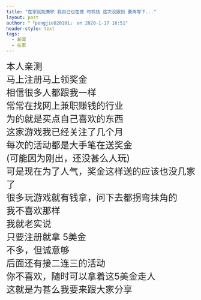 ```yaml
---
title: "在家就能兼职 我自己也在做 时机钱 这次没跟到 要再等下..."
layout: post
author: "「pengjie820101」 on 2020-1-17 16:51"
header-style: text
tags:
  - 新闻
  - 在家
---
```


<head></head>
<body>
 <div align="left"> 
  <font color="#222222"><font style="background-color:rgb(251, 251, 251)"><font face="Verdana, Helvetica, sans-serif, Tahoma, &amp;quot"><font style="font-size:16px"><font face="DengXian"><font style="font-size:18pt">本人亲测</font></font></font></font></font></font> 
 </div> 
 <div align="left"> 
  <font color="#222222"><font style="background-color:rgb(251, 251, 251)"><font face="Verdana, Helvetica, sans-serif, Tahoma, &amp;quot"><font style="font-size:16px"><font face="DengXian"><font style="font-size:18pt">马上注册马上领奖金</font></font></font></font></font></font> 
 </div> 
 <div align="left"> 
  <font color="#222222"><font style="background-color:rgb(251, 251, 251)"><font face="Verdana, Helvetica, sans-serif, Tahoma, &amp;quot"><font style="font-size:16px"></font></font></font></font> 
 </div> 
 <div align="left"> 
  <font color="#222222"><font style="background-color:rgb(251, 251, 251)"><font face="Verdana, Helvetica, sans-serif, Tahoma, &amp;quot"><font style="font-size:16px"><font face="DengXian"><font style="font-size:18pt">相信很多人都跟我一样</font></font></font></font></font></font> 
 </div> 
 <div align="left"> 
  <font color="#222222"><font style="background-color:rgb(251, 251, 251)"><font face="Verdana, Helvetica, sans-serif, Tahoma, &amp;quot"><font style="font-size:16px"><font face="DengXian"><font style="font-size:18pt">常常在找网上兼职赚钱的行业</font></font></font></font></font></font> 
 </div> 
 <div align="left"> 
  <font color="#222222"><font style="background-color:rgb(251, 251, 251)"><font face="Verdana, Helvetica, sans-serif, Tahoma, &amp;quot"><font style="font-size:16px"><font face="DengXian"><font style="font-size:18pt">为的就是买点自己喜欢的东西</font></font></font></font></font></font> 
 </div> 
 <div align="left"> 
  <font color="#222222"><font style="background-color:rgb(251, 251, 251)"><font face="Verdana, Helvetica, sans-serif, Tahoma, &amp;quot"><font style="font-size:16px"></font></font></font></font> 
 </div> 
 <div align="left"> 
  <font color="#222222"><font style="background-color:rgb(251, 251, 251)"><font face="Verdana, Helvetica, sans-serif, Tahoma, &amp;quot"><font style="font-size:16px"><font face="DengXian"><font style="font-size:18pt">这家游戏我已经关注了几个月</font></font></font></font></font></font> 
 </div> 
 <div align="left"> 
  <font color="#222222"><font style="background-color:rgb(251, 251, 251)"><font face="Verdana, Helvetica, sans-serif, Tahoma, &amp;quot"><font style="font-size:16px"><font face="DengXian"><font style="font-size:18pt">每次的活动都是大手笔在送奖金</font></font></font></font></font></font> 
 </div> 
 <div align="left"> 
  <font color="#222222"><font style="background-color:rgb(251, 251, 251)"><font face="Verdana, Helvetica, sans-serif, Tahoma, &amp;quot"><font style="font-size:16px"><font face="&amp;quot"><font style="font-size:18pt">(</font></font><font face="DengXian"><font style="font-size:18pt">可能因为刚出，还没甚么人玩</font></font><font face="&amp;quot"><font style="font-size:18pt">)</font></font></font></font></font></font> 
 </div> 
 <div align="left"> 
  <font color="#222222"><font style="background-color:rgb(251, 251, 251)"><font face="Verdana, Helvetica, sans-serif, Tahoma, &amp;quot"><font style="font-size:16px"></font></font></font></font> 
 </div> 
 <div align="left"> 
  <font color="#222222"><font style="background-color:rgb(251, 251, 251)"><font face="Verdana, Helvetica, sans-serif, Tahoma, &amp;quot"><font style="font-size:16px"><font face="DengXian"><font style="font-size:18pt">可是现在为了人气，奖金这样送的应该也没几家了</font></font></font></font></font></font> 
 </div> 
 <div align="left"> 
  <font color="#222222"><font style="background-color:rgb(251, 251, 251)"><font face="Verdana, Helvetica, sans-serif, Tahoma, &amp;quot"><font style="font-size:16px"></font></font></font></font> 
 </div> 
 <div align="left"> 
  <font color="#222222"><font style="background-color:rgb(251, 251, 251)"><font face="Verdana, Helvetica, sans-serif, Tahoma, &amp;quot"><font style="font-size:16px"><font face="DengXian"><font style="font-size:18pt">很多玩游戏就有钱拿，问下去都拐弯抹角的</font></font></font></font></font></font> 
 </div> 
 <div align="left"> 
  <font color="#222222"><font style="background-color:rgb(251, 251, 251)"><font face="Verdana, Helvetica, sans-serif, Tahoma, &amp;quot"><font style="font-size:16px"><font face="DengXian"><font style="font-size:18pt">我不喜欢那样</font></font></font></font></font></font> 
 </div> 
 <div align="left"> 
  <font color="#222222"><font style="background-color:rgb(251, 251, 251)"><font face="Verdana, Helvetica, sans-serif, Tahoma, &amp;quot"><font style="font-size:16px"></font></font></font></font> 
 </div> 
 <div align="left"> 
  <font color="#222222"><font style="background-color:rgb(251, 251, 251)"><font face="Verdana, Helvetica, sans-serif, Tahoma, &amp;quot"><font style="font-size:16px"><font face="DengXian"><font style="font-size:18pt">我就老实说</font></font></font></font></font></font> 
 </div> 
 <div align="left"> 
  <font color="#222222"><font style="background-color:rgb(251, 251, 251)"><font face="Verdana, Helvetica, sans-serif, Tahoma, &amp;quot"><font style="font-size:16px"><font face="DengXian"><font style="font-size:18pt">只要注册就拿</font></font><font face="&amp;quot"><font style="font-size:18pt"> 5</font></font><font face="DengXian"><font style="font-size:18pt">美金</font></font></font></font></font></font> 
 </div> 
 <div align="left"> 
  <font color="#222222"><font style="background-color:rgb(251, 251, 251)"><font face="Verdana, Helvetica, sans-serif, Tahoma, &amp;quot"><font style="font-size:16px"><font face="DengXian"><font style="font-size:18pt">不多，但诚意够</font></font></font></font></font></font> 
 </div> 
 <div align="left"> 
  <font color="#222222"><font style="background-color:rgb(251, 251, 251)"><font face="Verdana, Helvetica, sans-serif, Tahoma, &amp;quot"><font style="font-size:16px"><font face="DengXian"><font style="font-size:18pt">后面还有接二连三的活动</font></font></font></font></font></font> 
 </div> 
 <div align="left"> 
  <font color="#222222"><font style="background-color:rgb(251, 251, 251)"><font face="Verdana, Helvetica, sans-serif, Tahoma, &amp;quot"><font style="font-size:16px"><font face="DengXian"><font style="font-size:18pt">你不喜欢，随时可以拿着这</font></font><font face="&amp;quot"><font style="font-size:18pt">5</font></font><font face="DengXian"><font style="font-size:18pt">美金走人</font></font></font></font></font></font> 
 </div> 
 <div align="left"> 
  <font color="#222222"><font style="background-color:rgb(251, 251, 251)"><font face="Verdana, Helvetica, sans-serif, Tahoma, &amp;quot"><font style="font-size:16px"><font face="DengXian"><font style="font-size:18pt">这就是为甚么我要来跟大家分享</font></font></font></font></font></font> 
 </div>
 <br>
</body>



